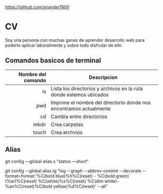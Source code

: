https://github.com/snayder1900

# CV

Soy una persona con muchas ganas de aprender desarrollo web para poderlo aplicar laboralmente y sobre todo disfrutar de ello

## Comandos basicos de terminal

| Nombre del comando | Descripcion                                                        |
| -----------------: | ------------------------------------------------------------------ |
|                 ls | Lista los directorios y archivos en la ruta donde estemos ubicados |
|                pwd | Imprime el nombre del directorio donde nos encontramos actualmente |
|                 cd | Cambia entre directorios                                           |
|              mkdir | Crea carpetas                                                      |
|              touch | Crea archvios                                                      |

## Alias

git config —global alias.s "status —short"

git config --global alias.lg "log --graph --abbrev-commit --decorate --format=format:'%C(bold blue)%h%C(reset) - %C(bold green)(%ar)%C(reset) %C(white)%s%C(reset) %C(dim white)- %an%C(reset)%C(bold yellow)%d%C(reset)' --all”

